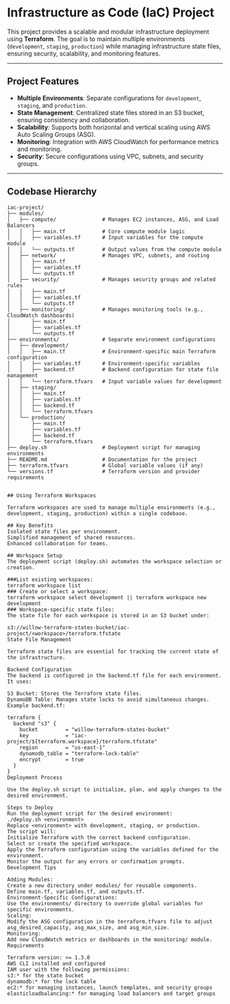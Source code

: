 # Infrastructure as Code (IaC) Project

This project provides a scalable and modular infrastructure deployment using **Terraform**. The goal is to maintain multiple environments (`development`, `staging`, `production`) while managing infrastructure state files, ensuring security, scalability, and monitoring features.

---

## Project Features

- **Multiple Environments**: Separate configurations for `development`, `staging`, and `production`.
- **State Management**: Centralized state files stored in an S3 bucket, ensuring consistency and collaboration.
- **Scalability**: Supports both horizontal and vertical scaling using AWS Auto Scaling Groups (ASG).
- **Monitoring**: Integration with AWS CloudWatch for performance metrics and monitoring.
- **Security**: Secure configurations using VPC, subnets, and security groups.

---

## Codebase Hierarchy

```plaintext
iac-project/
├── modules/
│   ├── compute/               # Manages EC2 instances, ASG, and Load Balancers
│   │   ├── main.tf            # Core compute module logic
│   │   ├── variables.tf       # Input variables for the compute module
│   │   └── outputs.tf         # Output values from the compute module
│   ├── network/               # Manages VPC, subnets, and routing
│   │   ├── main.tf
│   │   ├── variables.tf
│   │   └── outputs.tf
│   ├── security/              # Manages security groups and related rules
│   │   ├── main.tf
│   │   ├── variables.tf
│   │   └── outputs.tf
│   ├── monitoring/            # Manages monitoring tools (e.g., CloudWatch dashboards)
│       ├── main.tf
│       ├── variables.tf
│       └── outputs.tf
├── environments/              # Separate environment configurations
│   ├── development/
│   │   ├── main.tf            # Environment-specific main Terraform configuration
│   │   ├── variables.tf       # Environment-specific variables
│   │   ├── backend.tf         # Backend configuration for state file management
│   │   └── terraform.tfvars   # Input variable values for development
│   ├── staging/
│   │   ├── main.tf
│   │   ├── variables.tf
│   │   ├── backend.tf
│   │   └── terraform.tfvars
│   └── production/
│       ├── main.tf
│       ├── variables.tf
│       ├── backend.tf
│       └── terraform.tfvars
├── deploy.sh                  # Deployment script for managing environments
├── README.md                  # Documentation for the project
├── terraform.tfvars           # Global variable values (if any)
└── versions.tf                # Terraform version and provider requirements


## Using Terraform Workspaces

Terraform workspaces are used to manage multiple environments (e.g., development, staging, production) within a single codebase.

## Key Benefits
Isolated state files per environment.
Simplified management of shared resources.
Enhanced collaboration for teams.

## Workspace Setup
The deployment script (deploy.sh) automates the workspace selection or creation.

###List existing workspaces:
terraform workspace list
### Create or select a workspace:
terraform workspace select development || terraform workspace new development
### Workspace-specific state files:
The state file for each workspace is stored in an S3 bucket under:

s3://willow-terraform-states-bucket/iac-project/<workspace>/terraform.tfstate
State File Management

Terraform state files are essential for tracking the current state of the infrastructure.

Backend Configuration
The backend is configured in the backend.tf file for each environment. It uses:

S3 Bucket: Stores the Terraform state files.
DynamoDB Table: Manages state locks to avoid simultaneous changes.
Example backend.tf:

terraform {
  backend "s3" {
    bucket         = "willow-terraform-states-bucket"
    key            = "iac-project/${terraform.workspace}/terraform.tfstate"
    region         = "us-east-1"
    dynamodb_table = "terraform-lock-table"
    encrypt        = true
  }
}
Deployment Process

Use the deploy.sh script to initialize, plan, and apply changes to the desired environment.

Steps to Deploy
Run the deployment script for the desired environment:
./deploy.sh <environment>
Replace <environment> with development, staging, or production.
The script will:
Initialize Terraform with the correct backend configuration.
Select or create the specified workspace.
Apply the Terraform configuration using the variables defined for the environment.
Monitor the output for any errors or confirmation prompts.
Development Tips

Adding Modules:
Create a new directory under modules/ for reusable components.
Define main.tf, variables.tf, and outputs.tf.
Environment-Specific Configurations:
Use the environments/ directory to override global variables for specific environments.
Scaling:
Modify the ASG configuration in the terraform.tfvars file to adjust asg_desired_capacity, asg_max_size, and asg_min_size.
Monitoring:
Add new CloudWatch metrics or dashboards in the monitoring/ module.
Requirements

Terraform version: >= 1.3.0
AWS CLI installed and configured
IAM user with the following permissions:
s3:* for the state bucket
dynamodb:* for the lock table
ec2:* for managing instances, launch templates, and security groups
elasticloadbalancing:* for managing load balancers and target groups
